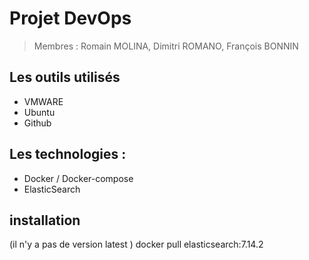 # Projet DevOps

>Membres : Romain MOLINA, Dimitri ROMANO, François BONNIN

## Les outils utilisés
- VMWARE
- Ubuntu
- Github

## Les technologies :
- Docker / Docker-compose
- ElasticSearch

## installation
(il n'y a pas de version latest )
docker pull elasticsearch:7.14.2



